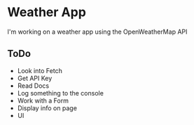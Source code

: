 # Weather App
I'm working on a weather app using the OpenWeatherMap API

## ToDo
* Look into Fetch
* Get API Key
* Read Docs
* Log something to the console
* Work with a Form
* Display info on page
* UI